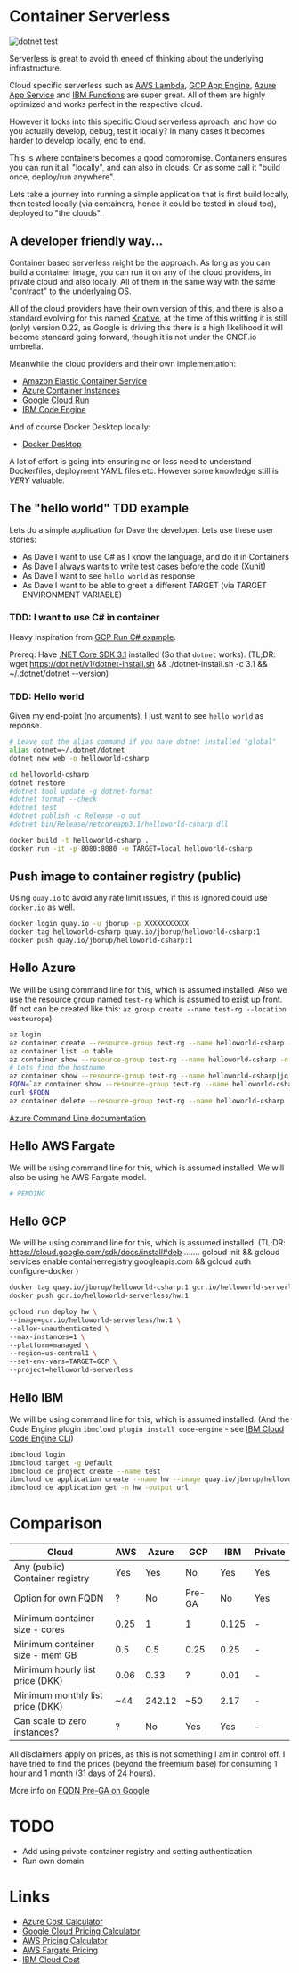 # Container Serverless
![dotnet test](https://github.com/jborup/container-serverless/actions/workflows/dotnet.yml/badge.svg)

Serverless is great to avoid th eneed of thinking about the underlying infrastructure.

Cloud specific serverless such as [AWS Lambda](https://aws.amazon.com/lambda/), [GCP App Engine](https://cloud.google.com/appengine), [Azure App Service](https://docs.microsoft.com/en-us/azure/app-service/) and [IBM Functions](https://cloud.ibm.com/functions/) are super great. All of them are highly optimized and works perfect in the respective cloud.

However it locks into this specific Cloud serverless aproach, and how do you actually develop, debug, test it locally? In many cases it becomes harder to develop locally, end to end.

This is where containers becomes a good compromise. Containers ensures you can run it all "locally", and can also in clouds. Or as some call it "build once, deploy/run anywhere".

Lets take a journey into running a simple application that is first build locally, then tested locally (via containers, hence it could be tested in cloud too), deployed to "the clouds".

## A developer friendly way...
Container based serverless might be the approach. As long as you can build a container image, you can run it on any of the cloud providers, in private cloud and also locally. All of them in the same way with the same "contract" to the underlyaing OS.

All of the cloud providers have their own version of this, and there is also a standard evolving for this named [Knative](https://knative.dev/), at the time of this writting it is still (only) version 0.22, as Google is driving this there is a high likelihood it will become standard going forward, though it is not under the CNCF.io umbrella.

Meanwhile the cloud providers and their own implementation:
* [Amazon Elastic Container Service](https://aws.amazon.com/ecs) 
* [Azure Container Instances](https://portal.azure.com/#create/Microsoft.ContainerInstances)
* [Google Cloud Run](https://cloud.google.com/run)
* [IBM Code Engine](https://cloud.ibm.com/codeengine)

And of course Docker Desktop locally:
* [Docker Desktop](https://www.docker.com/products/docker-desktop)

A lot of effort is going into ensuring no or less need to understand Dockerfiles, deployment YAML files etc. However some knowledge still is *VERY* valuable.

## The "hello world" TDD example
Lets do a simple application for Dave the developer.
Lets use these user stories:

* As Dave I want to use C# as I know the language, and do it in Containers
* As Dave I always wants to write test cases before the code (Xunit)
* As Dave I want to see `hello world` as response
* As Dave I want to be able to greet a different TARGET (via TARGET ENVIRONMENT VARIABLE)

### TDD: I want to use C# in container
Heavy inspiration from [GCP Run C# example](https://cloud.google.com/run/docs/quickstarts/build-and-deploy/c-sharp).

Prereq: Have [.NET Core SDK 3.1](https://dotnet.microsoft.com/download) installed (So that `dotnet` works).
(TL;DR: wget https://dot.net/v1/dotnet-install.sh && ./dotnet-install.sh -c 3.1 && ~/.dotnet/dotnet --version)

### TDD: Hello world

Given my end-point (no arguments), I just want to see `hello world` as reponse.

```bash
# Leave out the alias command if you have dotnet installed "global" 
alias dotnet=~/.dotnet/dotnet
dotnet new web -o helloworld-csharp

cd helloworld-csharp
dotnet restore
#dotnet tool update -g dotnet-format
#dotnet format --check
#dotnet test
#dotnet publish -c Release -o out
#dotnet bin/Release/netcoreapp3.1/helloworld-csharp.dll 

docker build -t helloworld-csharp .
docker run -it -p 8080:8080 -e TARGET=local helloworld-csharp
```

## Push image to container registry (public)
Using `quay.io` to avoid any rate limit issues, if this is ignored could use `docker.io` as well.
```bash
docker login quay.io -u jborup -p XXXXXXXXXXX
docker tag helloworld-csharp quay.io/jborup/helloworld-csharp:1
docker push quay.io/jborup/helloworld-csharp:1
```


## Hello Azure
We will be using command line for this, which is assumed installed. Also we use the resource group named `test-rg` which is assumed to exist up front. (If not can be created like this: `az group create --name test-rg --location westeurope`)

```bash
az login
az container create --resource-group test-rg --name helloworld-csharp --image quay.io/jborup/helloworld-csharp:1 --dns-name-label helloworld-csharp --ports 80 --environment-variables TARGET=azure PORT=80
az container list -o table
az container show --resource-group test-rg --name helloworld-csharp -o table
# Lets find the hostname
az container show --resource-group test-rg --name helloworld-csharp|jq .ipAddress.fqdn
FQDN=`az container show --resource-group test-rg --name helloworld-csharp|jq .ipAddress.fqdn | tr -d \" `
curl $FQDN
az container delete --resource-group test-rg --name helloworld-csharp

```

[Azure Command Line documentation](https://docs.microsoft.com/en-us/cli/azure/container?view=azure-cli-latest)

## Hello AWS Fargate
We will be using command line for this, which is assumed installed.
We will also be using he AWS Fargate model.


```bash
# PENDING

```

## Hello GCP
We will be using command line for this, which is assumed installed.
(TL;DR: https://cloud.google.com/sdk/docs/install#deb ....... gcloud init && gcloud services enable containerregistry.googleapis.com && gcloud auth configure-docker
)


```bash
docker tag quay.io/jborup/helloworld-csharp:1 gcr.io/helloworld-serverless/hw:1
docker push gcr.io/helloworld-serverless/hw:1

gcloud run deploy hw \
--image=gcr.io/helloworld-serverless/hw:1 \
--allow-unauthenticated \
--max-instances=1 \
--platform=managed \
--region=us-central1 \
--set-env-vars=TARGET=GCP \
--project=helloworld-serverless

```

## Hello IBM
We will be using command line for this, which is assumed installed. (And the Code Engine plugin `ibmcloud plugin install code-engine` - see [IBM Cloud Code Engine CLI](https://cloud.ibm.com/docs/codeengine?topic=codeengine-cli))

```bash
ibmcloud login
ibmcloud target -g Default
ibmcloud ce project create --name test
ibmcloud ce application create --name hw --image quay.io/jborup/helloworld-csharp:1
ibmcloud ce application get -n hw -output url

```

# Comparison

| Cloud                            | AWS | Azure   | GCP  | IBM   | Private |
| -------------------------------- | --- | ------- | ---- | ----- | ------- |
| Any (public) Container registry  | Yes |  Yes    | No   | Yes   | Yes     |
| Option for own FQDN              | ?   |  No     |Pre-GA|  No   | Yes     |
| Minimum container size - cores   | 0.25|  1      | 1    | 0.125 |  -      |
| Minimum container size - mem GB  | 0.5 |  0.5    | 0.25 | 0.25  |  -      |
| Minimum hourly list price (DKK)  | 0.06|  0.33   |  ?   | 0.01  |  -      |
| Minimum monthly list price (DKK) | ~44 |  242.12 | ~50  | 2.17  |  -      |
| Can scale to zero instances?     |  ?  |   No    | Yes  | Yes   |  -      |


All disclaimers apply on prices, as this is not something I am in control off. I have tried to find the prices (beyond the freemium base) for consuming 1 hour and 1 month (31 days of 24 hours).

More info on [FQDN Pre-GA on Google](https://cloud.google.com/run/docs/mapping-custom-domains)

# TODO
* Add using private container registry and setting authentication
* Run own domain

# Links

* [Azure Cost Calculator](https://azure.microsoft.com/en-us/pricing/calculator/)
* [Google Cloud Pricing Calculator](https://cloud.google.com/products/calculator)
* [AWS Pricing Calculator](https://calculator.aws/#/)
* [AWS Fargate Pricing](https://aws.amazon.com/fargate/pricing/)
* [IBM Cloud Cost](https://cloud.ibm.com/)
